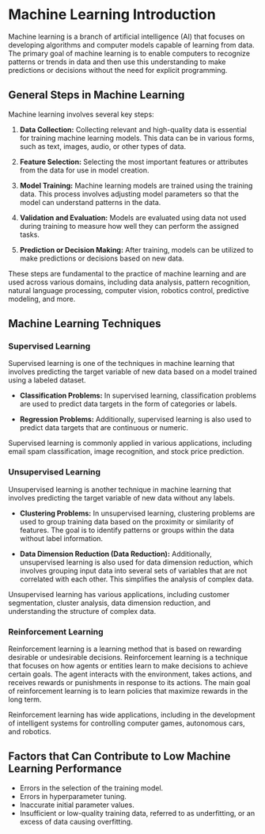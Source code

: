 # Machine Learning Introduction

Machine learning is a branch of artificial intelligence (AI) that focuses on developing algorithms and computer models capable of learning from data. The primary goal of machine learning is to enable computers to recognize patterns or trends in data and then use this understanding to make predictions or decisions without the need for explicit programming.

## General Steps in Machine Learning

Machine learning involves several key steps:

1. **Data Collection:** Collecting relevant and high-quality data is essential for training machine learning models. This data can be in various forms, such as text, images, audio, or other types of data.

2. **Feature Selection:** Selecting the most important features or attributes from the data for use in model creation.

3. **Model Training:** Machine learning models are trained using the training data. This process involves adjusting model parameters so that the model can understand patterns in the data.

4. **Validation and Evaluation:** Models are evaluated using data not used during training to measure how well they can perform the assigned tasks.

5. **Prediction or Decision Making:** After training, models can be utilized to make predictions or decisions based on new data.

These steps are fundamental to the practice of machine learning and are used across various domains, including data analysis, pattern recognition, natural language processing, computer vision, robotics control, predictive modeling, and more.

## Machine Learning Techniques

### Supervised Learning

Supervised learning is one of the techniques in machine learning that involves predicting the target variable of new data based on a model trained using a labeled dataset.

- **Classification Problems:** In supervised learning, classification problems are used to predict data targets in the form of categories or labels.

- **Regression Problems:** Additionally, supervised learning is also used to predict data targets that are continuous or numeric.

Supervised learning is commonly applied in various applications, including email spam classification, image recognition, and stock price prediction.

### Unsupervised Learning

Unsupervised learning is another technique in machine learning that involves predicting the target variable of new data without any labels.

- **Clustering Problems:** In unsupervised learning, clustering problems are used to group training data based on the proximity or similarity of features. The goal is to identify patterns or groups within the data without label information.

- **Data Dimension Reduction (Data Reduction):** Additionally, unsupervised learning is also used for data dimension reduction, which involves grouping input data into several sets of variables that are not correlated with each other. This simplifies the analysis of complex data.

Unsupervised learning has various applications, including customer segmentation, cluster analysis, data dimension reduction, and understanding the structure of complex data.

### Reinforcement Learning

Reinforcement learning is a learning method that is based on rewarding desirable or undesirable decisions. Reinforcement learning is a technique that focuses on how agents or entities learn to make decisions to achieve certain goals. The agent interacts with the environment, takes actions, and receives rewards or punishments in response to its actions. The main goal of reinforcement learning is to learn policies that maximize rewards in the long term.

Reinforcement learning has wide applications, including in the development of intelligent systems for controlling computer games, autonomous cars, and robotics.

## Factors that Can Contribute to Low Machine Learning Performance
- Errors in the selection of the training model.
- Errors in hyperparameter tuning.
- Inaccurate initial parameter values.
- Insufficient or low-quality training data, referred to as underfitting, or an excess of data causing overfitting.
